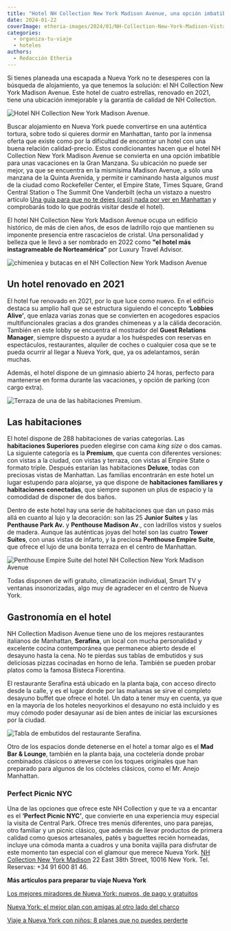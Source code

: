 ```yaml
---
title: "Hotel NH Collection New York Madison Avenue, una opción imbatible para dormir en Nueva York"
date: 2024-01-22
coverImage: etheria-images/2024/01/NH-Collection-New-York-Madison-Vistas.jpg
categories: 
  - organiza-tu-viaje
  - hoteles
authors: 
  - Redacción Etheria
---
```


Si tienes planeada una escapada a Nueva York no te desesperes con la búsqueda de 
alojamiento, ya que tenemos la solución: el NH Collection New York Madison Avenue. Este 
hotel de cuatro estrellas, renovado en 2021, tiene una ubicación inmejorable y la 
garantía de calidad de NH Collection. 

![Hotel NH Collection New York Madison Avenue.](etheria-images/2024/01/NH-Collection-New-York-Madison-Vistas.jpg "Hotel NH Collection New York Madison Avenue.")

Buscar alojamiento en Nueva York puede convertirse en una auténtica tortura, sobre todo 
si quieres dormir en Manhattan, tanto por la inmensa oferta que existe como por la 
dificultad de encontrar un hotel con una buena relación calidad-precio. Estos 
condicionantes hacen que el hotel NH Collection New York Madison Avenue se convierta en 
una opción imbatible para unas vacaciones en la Gran Manzana. Su ubicación no puede ser 
mejor, ya que se encuentra en la mismísima Madison Avenue, a sólo una manzana de la 
Quinta Avenida, y permite ir caminando hasta algunos _must_ de la ciudad como 
Rockefeller Center, el Empire State, Times Square, Grand Central Station o The Summit 
One Vanderbilt (echa un vistazo a nuestro artículo [Una guía para que no te dejes (casi) 
nada por ver en 
Manhattan](https://etheriamagazine.com/2024/01/11/que-ver-en-manhattan-nueva-york/) y 
comprobarás todo lo que podrás visitar desde el hotel). 

El hotel NH Collection New York Madison Avenue ocupa un edificio histórico, de más de 
cien años, de esos de ladrillo rojo que mantienen su imponente presencia entre 
rascacielos de cristal. Una personalidad y belleza que le llevó a ser nombrado en 2022 
como **"el hotel más instagrameable de Norteamérica”** por Luxury Travel Advisor. 

![chimeniea y butacas en el NH Collection New York Madison Avenue](etheria-images/2024/01/NH-Collection-New-York-Madison-Lobby.jpg "Rincón del Lobby.")

## Un hotel renovado en 2021

El hotel fue renovado en 2021, por lo que luce como nuevo. En el edificio destaca su 
amplio hall que se estructura siguiendo el concepto **‘Lobbies Alive’**, que enlaza 
varias zonas que se convierten en acogedores espacios multifuncionales gracias a dos 
grandes chimeneas y a la cálida decoración. También en este lobby se encuentra el 
mostrador del **Guest Relations Manager**, siempre dispuesto a ayudar a los huéspedes 
con reservas en espectáculos, restaurantes, alquiler de coches o cualquier cosa que se 
te pueda ocurrir al llegar a Nueva York, que, ya os adelantamos, serán muchas. 

Además, el hotel dispone de un gimnasio abierto 24 horas, perfecto para mantenerse en 
forma durante las vacaciones, y opción de parking (con cargo extra). 

![Terraza de una de las habitaciones Premium.](etheria-images/2024/01/NH-Collection-New-York-Madison-Avenue-habitacion-premium.jpg "Terraza de una de las habitaciones Premium.")

## Las habitaciones

El hotel dispone de 288 habitaciones de varias categorías. Las **habitaciones 
Superiores** pueden elegirse con cama _king size_ o dos camas. La siguiente categoría es 
la **Premium**, que cuenta con diferentes versiones: con vistas a la ciudad, con vistas 
y terraza, con vistas al Empire State o formato triple. Después estarían las 
habitaciones **Deluxe**, todas con preciosas vistas de Manhattan. Las familias 
encontrarán en este hotel un lugar estupendo para alojarse, ya que dispone de 
**habitaciones familiares y habitaciones conectadas**, que siempre suponen un plus de 
espacio y la comodidad de disponer de dos baños. 

Dentro de este hotel hay una serie de habitaciones que dan un paso más allá en cuanto al 
lujo y la decoración: son las 25 **Junior Suites** y las **Penthause Park Av.** y 
**Penthouse Madison Av**., con ladrillos vistos y suelos de madera. Aunque las 
auténticas joyas del hotel son las cuatro **Tower Suites**, con unas vistas de infarto, 
y la preciosa **Penthouse Empire Suite**, que ofrece el lujo de una bonita terraza en el 
centro de Manhattan. 

![Penthouse Empire Suite del hotel NH Collection New York Madison Avenue](etheria-images/2024/01/NH-Collection-New-York-Madison-Penthouse-Empire-Suite.jpg "Penthouse Empire Suite.")

Todas disponen de wifi gratuito, climatización individual, Smart TV y ventanas 
insonorizadas, algo muy de agradecer en el centro de Nueva York. 

## Gastronomía en el hotel

NH Collection Madison Avenue tiene uno de los mejores restaurantes italianos de 
Manhattan, **Serafina**, un local con mucha personalidad y excelente cocina 
contemporánea que permanece abierto desde el desayuno hasta la cena. No te pierdas sus 
tablas de embutidos y sus deliciosas pizzas cocinadas en horno de leña. También se 
pueden probar platos como la famosa Bisteca Fiorentina. 

El restaurante Serafina está ubicado en la planta baja, con acceso directo desde la 
calle, y es el lugar donde por las mañanas se sirve el completo desayuno buffet que 
ofrece el hotel. Un dato a tener muy en cuenta, ya que en la mayoría de los hoteles 
neoyorkinos el desayuno no está incluido y es muy cómodo poder desayunar así de bien 
antes de iniciar las excursiones por la ciudad. 

![Tabla de embutidos del restaurante Serafina.](etheria-images/2024/01/NH-Collection-New-York-Madison-picnic-tabla.jpg "Tabla de embutidos del restaurante Serafina.")

Otro de los espacios donde detenerse en el hotel a tomar algo es el **Mad Bar & 
Lounge**, también en la planta baja, una coctelería donde probar combinados clásicos o 
atreverse con los toques originales que han preparado para algunos de los cócteles 
clásicos, como el Mr. Anejo Manhattan. 

### Perfect Picnic NYC

Una de las opciones que ofrece este NH Collection y que te va a encantar es el 
**‘Perfect Picnic NYC’**, que convierte en una experiencia muy especial la visita de 
Central Park. Ofrece tres menús diferentes, uno para parejas, otro familiar y un picnic 
clásico, que además de llevar productos de primera calidad como quesos artesanales, 
patés y baguettes recién horneadas, incluye una cómoda manta a cuadros y una bonita 
vajilla para disfrutar de este momento tan especial con el glamour que merece Nueva 
York. [NH Collection New York 
Madison](https://www.nh-collection.com/es/hotel/nh-collection-new-york-madison-avenue) 
22 East 38th Street, 10016 New York. Tel. Reservas: +34 91 600 81 46. 

**Más artículos para preparar tu viaje Nueva York** 

[Los mejores miradores de Nueva York: nuevos, de pago y 
gratuitos](https://etheriamagazine.com/2020/02/24/los-mejores-miradores-de-nueva-york-gratis-de-pago/) 

[Nueva York: el mejor plan con amigas al otro lado del 
charco](https://etheriamagazine.com/2019/05/17/viaje-con-amigas-nueva-york-primavera/) 

[Viaje a Nueva York con niños: 8 planes que no puedes 
perderte](https://etheriamagazine.com/2018/07/23/8-planes-con-ninos-en-nueva-york/)
